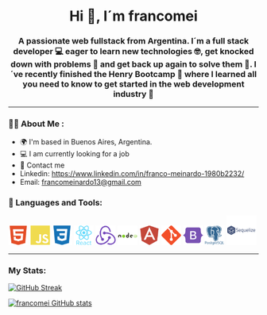 <div align="center"> 
<h1 align="center">Hi 👋, I´m francomei</h1>
<h3 align="center">
A passionate web fullstack from Argentina. I´m a full stack developer 💻 eager to learn new technologies 🤓, get knocked down with problems 🥊 and get back up again to solve them 💪. I´ve recently finished the Henry Bootcamp 🥾 where I learned all you need to know to get started in the web development industry 🔧</h3>
</div>

---

### 🙋‍♂️ About Me :

- 🌍  I'm based in Buenos Aires, Argentina.
- 💻 I am currently looking for a job
- 📩 Contact me 
- Linkedin: https://www.linkedin.com/in/franco-meinardo-1980b2232/
- Email: francomeinardo13@gmail.com 

<div align="left">
<h3>🚀 Languages and Tools:</h3>
<img src="https://github.com/devicons/devicon/blob/master/icons/html5/html5-plain.svg" width="40" height="40" />
<img src="https://github.com/devicons/devicon/blob/master/icons/javascript/javascript-plain.svg" width="40" height="40" />
<img src="https://github.com/devicons/devicon/blob/master/icons/css3/css3-plain.svg" width="40" height="40" />
<img src="https://github.com/devicons/devicon/blob/master/icons/react/react-original-wordmark.svg" width="40" height="40" />
<img src="https://github.com/devicons/devicon/blob/master/icons/redux/redux-original.svg" width="40" height="40" />
<img src="https://github.com/devicons/devicon/blob/master/icons/nodejs/nodejs-original-wordmark.svg" width="40" height="40" />
<img src="https://github.com/devicons/devicon/blob/master/icons/angularjs/angularjs-plain.svg" width="40" height="40" />
<img src="https://github.com/devicons/devicon/blob/master/icons/git/git-plain.svg" width="40" height="40" />
<img src="https://github.com/devicons/devicon/blob/master/icons/bootstrap/bootstrap-plain.svg" width="40" height="40" />
<img src="https://github.com/devicons/devicon/blob/master/icons/postgresql/postgresql-plain-wordmark.svg" width="40" height="40" />
<img src="https://github.com/devicons/devicon/blob/master/icons/sequelize/sequelize-plain-wordmark.svg" width="60" height="60" />
</div>

---

### My Stats:

[![GitHub Streak](https://github-readme-streak-stats.herokuapp.com?user=francomei&theme=highcontrast)](https://git.io/streak-stats)

[![francomei GitHub stats](https://github-readme-stats.vercel.app/api?username=francomei&theme=highcontrast)](https://github.com/anuraghazra/github-readme-stats)
